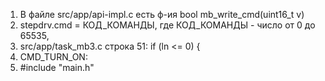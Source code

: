 1. В файле src/app/api-impl.c есть ф-ия bool mb_write_cmd(uint16_t v) 
2. stepdrv.cmd = КОД_КОМАНДЫ, где КОД_КОМАНДЫ - число от 0 до 65535,
3. src/app/task_mb3.c строка 51: if (ln <= 0) {
4. CMD_TURN_ON:
5. #include "main.h"